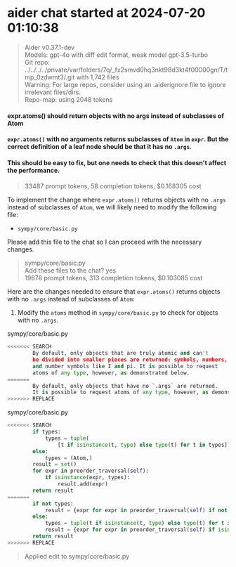 
# aider chat started at 2024-07-20 01:10:38

> Aider v0.37.1-dev  
> Models: gpt-4o with diff edit format, weak model gpt-3.5-turbo  
> Git repo: ../../../../private/var/folders/7q/_fx2smvd0hq3nkt98d3kt4f00000gn/T/tmp_0zdwmt3/.git with 1,742 files  
> Warning: For large repos, consider using an .aiderignore file to ignore irrelevant files/dirs.  
> Repo-map: using 2048 tokens  

#### expr.atoms() should return objects with no args instead of subclasses of Atom  
#### `expr.atoms()` with no arguments returns subclasses of `Atom` in `expr`. But the correct definition of a leaf node should be that it has no `.args`.   
####   
#### This should be easy to fix, but one needs to check that this doesn't affect the performance.   
####  
> 33487 prompt tokens, 58 completion tokens, $0.168305 cost  

To implement the change where `expr.atoms()` returns objects with no `.args` instead of subclasses of `Atom`, we will likely need to modify the following file:

- `sympy/core/basic.py`

Please add this file to the chat so I can proceed with the necessary changes.

> sympy/core/basic.py  
> Add these files to the chat? yes  
> 19678 prompt tokens, 313 completion tokens, $0.103085 cost  

Here are the changes needed to ensure that `expr.atoms()` returns objects with no `.args` instead of subclasses of `Atom`:

1. Modify the `atoms` method in `sympy/core/basic.py` to check for objects with no `.args`.

sympy/core/basic.py
```python
<<<<<<< SEARCH
        By default, only objects that are truly atomic and can't
        be divided into smaller pieces are returned: symbols, numbers,
        and number symbols like I and pi. It is possible to request
        atoms of any type, however, as demonstrated below.
=======
        By default, only objects that have no `.args` are returned.
        It is possible to request atoms of any type, however, as demonstrated below.
>>>>>>> REPLACE
```

sympy/core/basic.py
```python
<<<<<<< SEARCH
        if types:
            types = tuple(
                [t if isinstance(t, type) else type(t) for t in types])
        else:
            types = (Atom,)
        result = set()
        for expr in preorder_traversal(self):
            if isinstance(expr, types):
                result.add(expr)
        return result
=======
        if not types:
            result = {expr for expr in preorder_traversal(self) if not expr.args}
        else:
            types = tuple(t if isinstance(t, type) else type(t) for t in types)
            result = {expr for expr in preorder_traversal(self) if isinstance(expr, types)}
        return result
>>>>>>> REPLACE
```

> Applied edit to sympy/core/basic.py  
